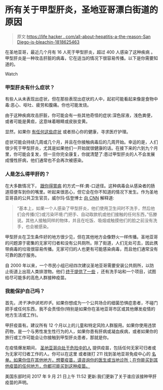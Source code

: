 # 所有关于甲型肝炎，圣地亚哥漂白街道的原因

> 原文:[https://life hacker . com/all-about-hepatitis-a-the-reason-San Diego-is-bleachin-1818625463](https://lifehacker.com/all-about-hepatitis-a-the-reason-san-diego-is-bleachin-1818625463)

在圣地亚哥，最近几个月有 16 人死于甲型肝炎，超过 400 人感染了这种疾病 。甲型肝炎是一种攻击肝脏的病毒，它在适当的情况下很容易传播。以下是你需要知道的。

Watch

### 甲型肝炎有什么症状？

有些人从未表现出症状，但在那些表现出症状的人中，起初可能看起来像是食物中毒:恶心、呕吐、疲劳和腹痛。你也可能发烧。

由于这种疾病攻击肝脏，你可能会有一些其他奇怪的症状:深色尿液，浅色粪便，或者可能是黄疸，这意味着眼睛或皮肤变黄。

显然，如果你 [有任何这些症状](https://www.cdc.gov/hepatitis/hav/pdfs/hepageneralfactsheet.pdf) 或者担心你的健康，寻求医疗护理。

症状可能会持续几周或几个月，并且在你接触病毒后的几周开始。幸运的是，人们很少死于甲型肝炎，尤其是如果他们一开始就很健康的话。在接下来的六到九个月里，你可能会复发，但一旦你完全康复，你就清楚了:患过甲型肝炎的人不会发展成慢性肝病，他们通常也不会再次被感染。

### 人是怎么得甲肝的？

在大多数情况下， [跟你得胃病](https://vitals.lifehacker.com/what-to-do-if-you-think-you-have-food-poisoning-1726975533) 的方式一样:粪-口途径。这种病毒会从感染者的肠道搭便车到你的嘴里。听起来很恶心，但它会在你不知道的情况下发生。作为圣地亚哥县的公共卫生官员，威尔玛·伍登博士 [向 CNN](http://www.cnn.com/2017/09/14/health/hepatitis-a-outbreak-san-diego-county/index.html) 解释道:

> “基本上，如果一个人感染了甲型肝炎，他们使用卫生间时不洗手，然后他们会传播(它)或污染环境:门把手、自动取款机或他们接触的任何东西，”伍滕说。其他人接触同样的物体，并且在吃饭、吸烟或触摸他们的脸之前没有洗手，也会被感染。

甲型肝炎在卫生条件好的地方很少见，但在其他地方会像野火一样传播。圣地亚哥的问题源于密集的无家可归者和没有公共厕所。除了街道，人们无处可去，因此携带病毒的垃圾很容易传播。无家可归的人也更有可能感染病毒，而且他们通常没有可靠的医疗服务。

自 2000 年以来，一个市民小组已经四次建议圣地亚哥需要安装公共厕所，以防止街道上出现人类排泄物。他们 [终于提供了一些](http://www.cnn.com/2017/09/14/health/hepatitis-a-outbreak-san-diego-county/index.html) ，还有洗手站和一个项目，试图给尽可能多的高危人群接种疫苗。

### 我能保护自己吗？

首先，*洗干净你该死的手*。如果你想成为一个公共场合的细菌恐惧症患者，不碰门把手或任何东西，我不会责怪你(特别是如果你在圣地亚哥市区或其他爆发疫情的地方生活或工作)。

甲肝疫苗有。建议所有 12 个月以上的儿童和特定风险人群服用。如果你使用违禁药物，是一个与男性发生性行为的人，如果你患有肝病或凝血疾病，或者如果你的旅行或工作可能会让你接触到甲型肝炎患者，那就是你。

在疫情爆发期间， [圣地亚哥向处于危险中的人](http://www.sandiegocounty.gov/content/sdc/hhsa/programs/phs/community_epidemiology/dc/Hepatitis_A.html) 提供疫苗，包括任何无家可归者或为无家可归者工作的人。你可以在这里 或者拨打 211 找到圣地亚哥免疫中心的 [名单。如果你住在其他地方，想要疫苗，请咨询你的医生或当地诊所；在你能买到其他疫苗的任何地方，你都可能买到这种疫苗。](http://211sandiego.org/search-resources/?keyword=Hepatitis+A+Immunizations&zip=&count=5)

美国东部时间 2017 年 9 月 21 日上午 11:52 更新:我们更新了关于谁应该接种甲肝疫苗的声明。
